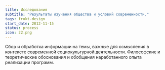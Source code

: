 ```yaml
---
title: Исследования
subtitle: "Результаты изучения общества и условий современности."
tags: frukt-design
start_date: 2012-11-15
status: process
icon: 22.png
---
```


Сбор и обработка информации на темы, важные для осмысления в контексте современной социокультурной деятельности. Философские и теоретические обоснования и обобщения наработанного опыта реализации программ.
